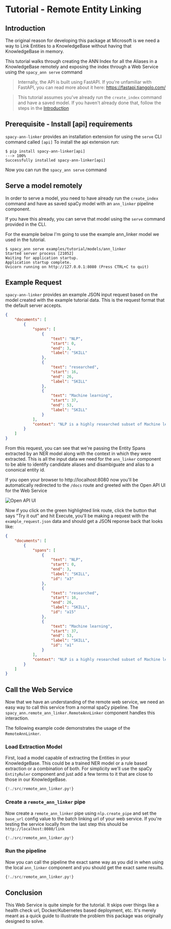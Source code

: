 # Tutorial - Remote Entity Linking

## Introduction

The original reason for developing this package at Microsoft is we need a way to Link Entities to a KnowledgeBase without having that KnowledgeBase in memory. 

This tutorial walks through creating the ANN Index for all the Aliases in a KnowledgeBase remotely and exposing the index through a Web Service using the `spacy_ann serve` command


> Internally, the API is built using FastAPI. If you're unfamiliar with FastAPI, you can read more about it here: https://fastapi.tiangolo.com/

> This tutorial assumes you've already run the `create_index` command and have a saved model. If you haven't already done that, follow the steps in the [Introduction](../index.md)


## Prerequisite - Install [api] requirements

`spacy-ann-linker` provides an installation extension for using the `serve` CLI command called `[api]`
To install the api extension run:


<div class="termy">

```console
$ pip install spacy-ann-linker[api]
---> 100%
Successfully installed spacy-ann-linker[api]
```

</div>

Now you can run the `spacy_ann serve` command


## Serve a model remotely

In order to serve a model, you need to have already run the `create_index` command and have
as saved spaCy model with an `ann_linker` pipeline component.

If you have this already, you can serve that model using the `serve` command provided in the CLI.

For the example below I'm going to use the example ann_linker model we used in the tutorial.

<div class="termy">

```console
$ spacy_ann serve examples/tutorial/models/ann_linker
Started server process [21052]
Waiting for application startup.
Application startup complete.
Uvicorn running on http://127.0.0.1:8080 (Press CTRL+C to quit)
```

</div>

## Example Request

`spacy-ann-linker` provides an example JSON input request based on the model created with the example tutorial data. This is the request format that the default server accepts.

```json
{
    "documents": [
        {
            "spans": [
                {
                    "text": "NLP",
                    "start": 0,
                    "end": 3,
                    "label": "SKILL"
                },
                {
                    "text": "researched",
                    "start": 16,
                    "end": 26,
                    "label": "SKILL"
                },
                {
                    "text": "Machine learning",
                    "start": 37,
                    "end": 53,
                    "label": "SKILL"
                }
            ],
            "context": "NLP is a highly researched subset of Machine learning."
        }
    ]
}
```
From this request, you can see that we're passing the Entity Spans extracted by an NER model along with the context in which they were extracted. This is all the input data we need for the `ann_linker` component to be able to identify candidate aliases and disambiguate and alias to a cononical entity id.

If you open your browser to http://localhost:8080 now you'll be automatically redirected to the `/docs` route and greeted with the Open API UI for the Web Service

![Open API UI](../img/webservice-openapi.png)

Now if you click on the green highlighted link route, click the button that says "Try it out" and hit Execute, you'll be making a request with the `example_request.json` data and should get a JSON reponse back that looks like:

```json
{
    "documents": [
        {
            "spans": [
                {
                    "text": "NLP",
                    "start": 0,
                    "end": 3,
                    "label": "SKILL",
                    "id": "a3"
                },
                {
                    "text": "researched",
                    "start": 16,
                    "end": 26,
                    "label": "SKILL",
                    "id": "a15"
                },
                {
                    "text": "Machine learning",
                    "start": 37,
                    "end": 53,
                    "label": "SKILL",
                    "id": "a1"
                }
            ],
            "context": "NLP is a highly researched subset of Machine learning."
        }
    ]
}
```

## Call the Web Service

Now that we have an understanding of the remote web service, we need an easy way to call this service from a normal spaCy pipeline. The `spacy_ann.remote_ann_linker.RemoteAnnLinker` component handles this interaction.

The following example code demonstrates the usage of the `RemoteAnnLinker`.

### Load Extraction Model

First, load a model capable of extracting the Entities in your KnowledgeBase. This could be a trained NER model or a rule based extraction or a combination of both. For simplicity we'll use the spaCy `EntityRuler` component and just add a few terms to it that are close to those in our KnowledgeBase.

```Python hl_lines="4 5 6 7 8"
{!./src/remote_ann_linker.py!}
```

### Create a `remote_ann_linker` pipe

Now create a `remote_ann_linker` pipe using `nlp.create_pipe` and set the `base_url` config value to the batch linking url of your web service. If you're testing the service locally from the last step this should be `http://localhost:8080/link`

```Python hl_lines="10 11 12 13"
{!./src/remote_ann_linker.py!}
```

### Run the pipeline

Now you can call the pipeline the exact same way as you did in when using the local `ann_linker` component and you should get the exact same results.

```Python hl_lines="15 16"
{!./src/remote_ann_linker.py!}
```

## Conclusion

This Web Service is quite simple for the tutorial. It skips over things like a health check url, Docker/Kubernetes based deployment, etc. It's merely meant as a quick guide to illustrate the problem this package was originally designed to solve.
